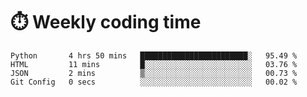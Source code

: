 
# :stopwatch: Weekly coding time
<!--START_SECTION:waka-->

```text
Python       4 hrs 50 mins   ████████████████████████░   95.49 %
HTML         11 mins         █░░░░░░░░░░░░░░░░░░░░░░░░   03.76 %
JSON         2 mins          ▒░░░░░░░░░░░░░░░░░░░░░░░░   00.73 %
Git Config   0 secs          ░░░░░░░░░░░░░░░░░░░░░░░░░   00.02 %
```

<!--END_SECTION:waka-->


<!-- <p> <img src="https://github-readme-stats.vercel.app/api?username=cozgerest&show_icons=true&hide_border=false" />  </p> -->

